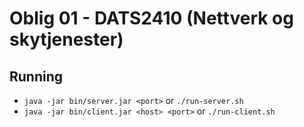 # Oblig 01 - DATS2410 (Nettverk og skytjenester)


## Running
* `java -jar bin/server.jar <port>` or `./run-server.sh`
* `java -jar bin/client.jar <host> <port>` or `./run-client.sh`
